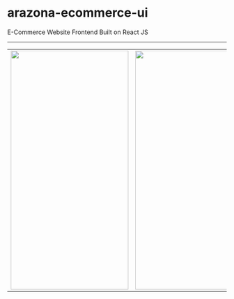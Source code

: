 # arazona-ecommerce-ui
E-Commerce Website Frontend Built on React JS
<hr />
<table>
  <tr>
    <td><img src="https://user-images.githubusercontent.com/45270353/222920287-a8e9e313-bf6a-41c5-9c03-541182ccf6ca.png" width=270 height=550></td>
    <td><img src="https://user-images.githubusercontent.com/45270353/222920293-5e83e653-a428-4929-85aa-be33573fc385.png" width=270 height=550></td>
  </tr>
 </table>
